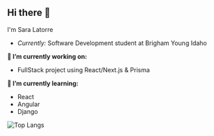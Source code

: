 <h2>Hi there 👋</h2>
I'm Sara Latorre

- <i>Currently:</i> Software Development student at Brigham Young Idaho

__🔭 I’m currently working on:__
- FullStack project using React/Next.js & Prisma

__🌱 I’m currently learning:__
- React
- Angular
- Django

![Top Langs](https://github-readme-stats.vercel.app/api/top-langs/?username=saraltr&layout=compact)

<!--
**saraltr/saraltr** is a ✨ _special_ ✨ repository because its `README.md` (this file) appears on your GitHub profile.

Here are some ideas to get you started:

- 🔭 I’m currently working on ...
- 🌱 I’m currently learning ...
- 👯 I’m looking to collaborate on ...
- 🤔 I’m looking for help with ...
- 💬 Ask me about ...
- 📫 How to reach me: ...
- 😄 Pronouns: ...
- ⚡ Fun fact: ...
-->
